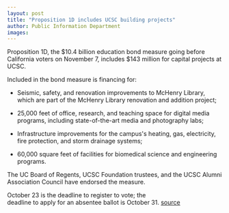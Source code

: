 ```yaml
---
layout: post
title: "Proposition 1D includes UCSC building projects"
author: Public Information Department
images:
---
```


Proposition 1D, the $10.4 billion education bond measure going before California voters on November 7, includes $143 million for capital projects at UCSC.

Included in the bond measure is financing for:   
  
* Seismic, safety, and renovation improvements to McHenry Library, which are part of the McHenry Library renovation and addition project;  
  
* 25,000 feet of office, research, and teaching space for digital media programs, including state-of-the-art media and photography labs;  
  
* Infrastructure improvements for the campus's heating, gas, electricity, fire protection, and storm drainage systems;  
  
* 60,000 square feet of facilities for biomedical science and engineering programs.   
  
The UC Board of Regents, UCSC Foundation trustees, and the UCSC Alumni Association Council have endorsed the measure.   
  
October 23 is the deadline to register to vote; the   
deadline to apply for an absentee ballot is October 31.
[source](http://www1.ucsc.edu/currents/06-07/10-09/brief-election.asp "Permalink to brief-election")
